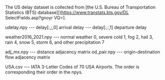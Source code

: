 The US delay dataset is collected from [the U.S. Bureau of Transportation Statistics (BTS) database][(https://www.transtats.bts.gov/DL SelectFields.asp?gnoyr VQ=].

udelay.npy --- delay[:,;,0] arrival delay
          --- delay[:,:,1] departure delay

weather2016_2021.npy --- normal weather 0, severe cold 1, fog 2, hail 3, rain 4, snow 5, storm 6, and other precipitation 7

adj_mx.npy --- distance adjacency matrix
od_pair.npy --- origin-destination flow adjacency matrix

USA.csv --- IATA 3-Letter Codes of 70 USA Airports. The order is corresponding their order in the npys. 
